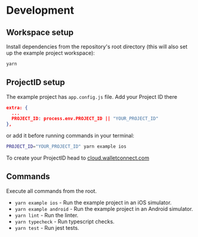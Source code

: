 # Development

## Workspace setup

Install dependencies from the repository's root directory (this will also set up the example project workspace):

```bash
yarn
```

## ProjectID setup

The example project has `app.config.js` file. Add your Project ID there

``` json
extra: {
  ...
  PROJECT_ID: process.env.PROJECT_ID || "YOUR_PROJECT_ID"
},
```

or add it before running commands in your terminal:

```bash
PROJECT_ID="YOUR_PROJECT_ID" yarn example ios
```


To create your ProjectID head to [cloud.walletconnect.com](https://cloud.walletconnect.com/)

## Commands

Execute all commands from the root.

- `yarn example ios` - Run the example project in an iOS simulator.
- `yarn example android` - Run the example project in an Android simulator.
- `yarn lint` - Run the linter.
- `yarn typecheck` - Run typescript checks.
- `yarn test` - Run jest tests.
